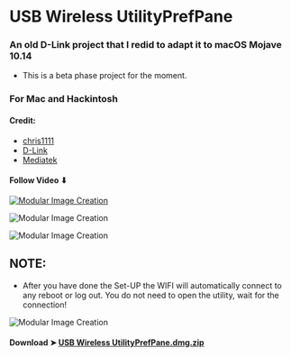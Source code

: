 # USB Wireless UtilityPrefPane

### An old D-Link project that I redid to adapt it to macOS Mojave 10.14
- This is a beta phase project for the moment.

### For Mac and Hackintosh

#### Credit:
- [chris1111](https://github.com/chris1111)
- [D-Link](http://us.dlink.com)
- [Mediatek](https://www.mediatek.com)

#### Follow Video ⬇︎

[![Modular Image Creation](https://i25.servimg.com/u/f25/18/50/18/69/video11.png)](https://www.youtube.com/watch?v=g0j4RQwcpQk&feature=youtu.be)

![Modular Image Creation](https://i25.servimg.com/u/f25/18/50/18/69/scree111.png)

![Modular Image Creation](https://i25.servimg.com/u/f25/18/50/18/69/untitl12.png)

## NOTE: 
- After you have done the Set-UP the WIFI will automatically connect to any reboot or log out. You do not need to open the utility, wait for the connection! 

![Modular Image Creation](https://i25.servimg.com/u/f25/18/50/18/69/scree112.png)



#### Download ➤ [USB Wireless UtilityPrefPane.dmg.zip ](https://github.com/chris1111/USB-Wireless-UtilityPrefPane/releases/tag/V1-Beta)
